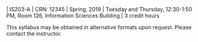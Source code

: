 | IS203-A
| CRN: 12345
| Spring, 2019
| Tuesday and Thursday, 12:30-1:50 PM, Room 126, Information Sciences Building
| 3 credit hours

This syllabus may be obtained in alternative formats upon request.
Please contact the instructor.
